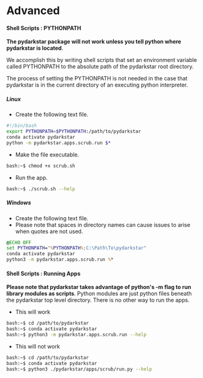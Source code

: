 # Advanced

#### Shell Scripts : PYTHONPATH

**The pydarkstar package will not work unless you tell python where pydarkstar is located**.

We accomplish this by writing shell scripts that set an environment variable called PYTHONPATH to the absolute path of the pydarkstar root directory.

The process of setting the PYTHONPATH is not needed in the case that pydarkstar is in the current directory of an executing python interpreter.

##### Linux

* Create the following text file.

```bash
#!/bin/bash
export PYTHONPATH=$PYTHONPATH:/path/to/pydarkstar
conda activate pydarkstar
python -m pydarkstar.apps.scrub.run $*
```

* Make the file executable.

```bash
bash:~$ chmod +x scrub.sh
```

* Run the app.

```bash
bash:~$ ./scrub.sh --help
```

##### Windows

* Create the following text file.
* Please note that spaces in directory names can cause issues to arise when quotes are not used.

```bat
@ECHO OFF
set PYTHONPATH="%PYTHONPATH%;C:\Path\To\pydarkstar"
conda activate pydarkstar
python3 -m pydarkstar.apps.scrub.run %*
```

#### Shell Scripts : Running Apps

**Please note that pydarkstar takes advantage of python's -m flag to run library modules as scripts**.  Python modules are just python files beneath the pydarkstar top level directory.  There is no other way to run the apps.

* This will work

```bash
bash:~$ cd /path/to/pydarkstar
bash:~$ conda activate pydarkstar
bash:~$ python3 -m pydarkstar.apps.scrub.run --help
```

* This will not work

```bash
bash:~$ cd /path/to/pydarkstar
bash:~$ conda activate pydarkstar
bash:~$ python3 ./pydarkstar/apps/scrub/run.py --help
```
